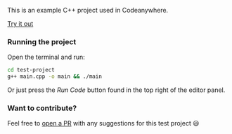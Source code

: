 This is an example C++ project used in Codeanywhere.

[Try it out](https://app.codeanywhere.com/#https://github.com/Codeanywhere-Templates/cpp)

### Running the project

Open the terminal and run:
```sh
cd test-project
g++ main.cpp -o main && ./main
```
Or just press the *Run Code* button found in the top right of the editor panel.
### Want to contribute?

Feel free to [open a PR](https://github.com/Codeanywhere-Templates/cpp) with any suggestions for this test project 😃 